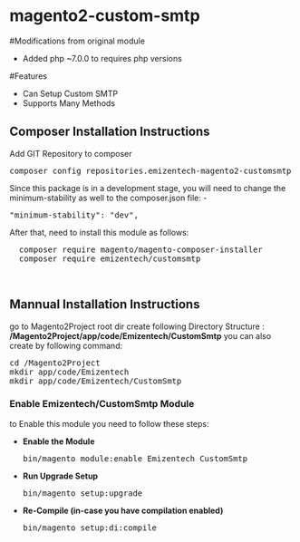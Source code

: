 # magento2-custom-smtp
#Modifications from original module
<ul>
<li>Added php ~7.0.0 to requires php versions</li>
</ul>
#Features
<ul>
<li>Can Setup Custom SMTP</li>
<li>Supports Many Methods</li>
</ul>

<h2>Composer Installation Instructions</h2>
Add GIT Repository to composer
<pre>
composer config repositories.emizentech-magento2-customsmtp vcs https://github.com/emizentech/magento2-custom-smtp/
</pre>

Since this package is in a development stage, you will need to change the minimum-stability as well to the composer.json file: -
<pre>
"minimum-stability": "dev",
</pre>

After that, need to install this module as follows:
<pre>
  composer require magento/magento-composer-installer
  composer require emizentech/customsmtp
</pre>


<br/>
<h2> Mannual Installation Instructions</h2>
go to Magento2Project root dir 
create following Directory Structure :<br/>
<strong>/Magento2Project/app/code/Emizentech/CustomSmtp</strong>
you can also create by following command:
<pre>
cd /Magento2Project
mkdir app/code/Emizentech
mkdir app/code/Emizentech/CustomSmtp
</pre>



<h3> Enable Emizentech/CustomSmtp Module</h3>
to Enable this module you need to follow these steps:

<ul>
<li>
<strong>Enable the Module</strong>
<pre>bin/magento module:enable Emizentech_CustomSmtp</pre></li>
<li>
<strong>Run Upgrade Setup</strong>
<pre>bin/magento setup:upgrade</pre></li>
<li>
<strong>Re-Compile (in-case you have compilation enabled)</strong>
	<pre>bin/magento setup:di:compile</pre>
</li>
</ul>
